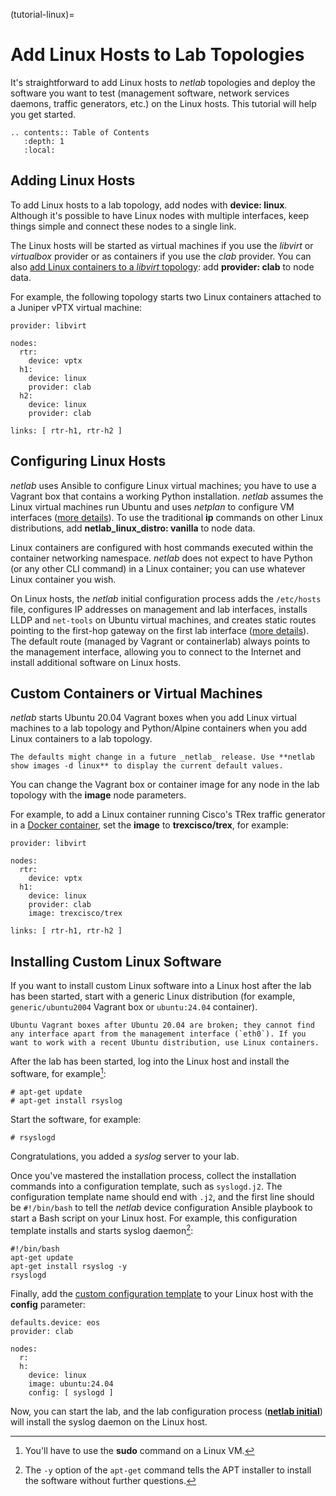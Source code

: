 (tutorial-linux)=
# Add Linux Hosts to Lab Topologies

It's straightforward to add Linux hosts to _netlab_ topologies and deploy the software you want to test (management software, network services daemons, traffic generators, etc.) on the Linux hosts. This tutorial will help you get started.

```eval_rst
.. contents:: Table of Contents
   :depth: 1
   :local:
```

## Adding Linux Hosts

To add Linux hosts to a lab topology, add nodes with **device: linux**. Although it's possible to have Linux nodes with multiple interfaces, keep things simple and connect these nodes to a single link.

The Linux hosts will be started as virtual machines if you use the *libvirt* or *virtualbox* provider or as containers if you use the *clab* provider. You can also [add Linux containers to a *libvirt* topology](labs-multi-provider): add **provider: clab** to node data.

For example, the following topology starts two Linux containers attached to a Juniper vPTX virtual machine:

```
provider: libvirt

nodes:
  rtr:
    device: vptx
  h1:
    device: linux
    provider: clab
  h2:
    device: linux
    provider: clab

links: [ rtr-h1, rtr-h2 ]
```

## Configuring Linux Hosts

*netlab* uses Ansible to configure Linux virtual machines; you have to use a Vagrant box that contains a working Python installation. *netlab* assumes the Linux virtual machines run Ubuntu and uses *netplan* to configure VM interfaces ([more details](linux-initial-config)). To use the traditional **ip** commands on other Linux distributions, add **‌netlab_linux_distro: vanilla** to node data.

Linux containers are configured with host commands executed within the container networking namespace. _netlab_ does not expect to have Python (or any other CLI command) in a Linux container; you can use whatever Linux container you wish.

On Linux hosts, the _netlab_ initial configuration process adds the `/etc/hosts` file, configures IP addresses on management and lab interfaces, installs LLDP and `net-tools` on Ubuntu virtual machines, and creates static routes pointing to the first-hop gateway on the first lab interface ([more details](linux-forwarding)). The default route (managed by Vagrant or containerlab) always points to the management interface, allowing you to connect to the Internet and install additional software on Linux hosts.

## Custom Containers or Virtual Machines

*netlab* starts Ubuntu 20.04 Vagrant boxes when you add Linux virtual machines to a lab topology and Python/Alpine containers when you add Linux containers to a lab topology.

```{tip}
The defaults might change in a future _netlab_ release. Use **‌netlab show images -d linux** to display the current default values.
```

You can change the Vagrant box or container image for any node in the lab topology with the **image** node parameters.

For example, to add a Linux container running Cisco's TRex traffic generator in a [Docker container](https://hub.docker.com/r/trexcisco/trex), set the **image** to **trexcisco/trex**, for example:

```
provider: libvirt

nodes:
  rtr:
    device: vptx
  h1:
    device: linux
    provider: clab
    image: trexcisco/trex

links: [ rtr-h1, rtr-h2 ]
```

## Installing Custom Linux Software

If you want to install custom Linux software into a Linux host after the lab has been started, start with a generic Linux distribution (for example, `generic/ubuntu2004` Vagrant box or `ubuntu:24.04` container).

```{warning}
Ubuntu Vagrant boxes after Ubuntu 20.04 are broken; they cannot find any interface apart from the management interface (`eth0`). If you want to work with a recent Ubuntu distribution, use Linux containers.
```

After the lab has been started, log into the Linux host and install the software, for example[^US]:

[^US]: You'll have to use the **sudo** command on a Linux VM.

```
# apt-get update
# apt-get install rsyslog
```

Start the software, for example:

```
# rsyslogd
```

Congratulations, you added a *syslog* server to your lab.

Once you've mastered the installation process, collect the installation commands into a configuration template, such as `syslogd.j2`. The configuration template name should end with `.j2`, and the first line should be `#!/bin/bash` to tell the _netlab_ device configuration Ansible playbook to start a Bash script on your Linux host. For example, this configuration template installs and starts syslog daemon[^YAG]:

[^YAG]: The `-y` option of the `apt-get` command tells the APT installer to install the software without further questions.

```
#!/bin/bash
apt-get update
apt-get install rsyslog -y
rsyslogd
```

Finally, add the [custom configuration template](custom-config) to your Linux host with the **config** parameter:

```
defaults.device: eos
provider: clab

nodes:
  r:
  h:
    device: linux
    image: ubuntu:24.04
    config: [ syslogd ]
```

Now, you can start the lab, and the lab configuration process (**[netlab initial](netlab-initial)**) will install the syslog daemon on the Linux host.
